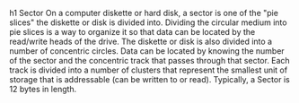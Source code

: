 h1 Sector
On a computer diskette or hard disk, a sector is one of the "pie slices" the diskette or disk is divided into. Dividing the 
circular medium into pie slices is a way to organize it so that data can be located by the read/write heads of the drive. The 
diskette or disk is also divided into a number of concentric circles. Data can be located by knowing the number of the sector and 
the concentric track that passes through that sector. Each track is divided into a number of clusters that represent the smallest 
unit of storage that is addressable (can be written to or read). Typically, a Sector is 12 bytes in length. 
